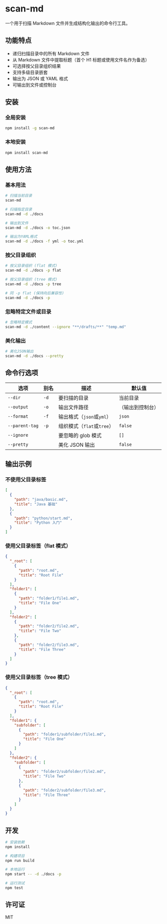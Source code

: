 # scan-md

一个用于扫描 Markdown 文件并生成结构化输出的命令行工具。

## 功能特点

- 递归扫描目录中的所有 Markdown 文件
- 从 Markdown 文件中提取标题（首个 H1 标题或使用文件名作为备选）
- 可选择按父目录组织结果
- 支持多级目录嵌套
- 输出为 JSON 或 YAML 格式
- 可输出到文件或控制台

## 安装

### 全局安装

```bash
npm install -g scan-md
```

### 本地安装

```bash
npm install scan-md
```

## 使用方法

### 基本用法

```bash
# 扫描当前目录
scan-md

# 扫描指定目录
scan-md -d ./docs

# 输出到文件
scan-md -d ./docs -o toc.json

# 输出为YAML格式
scan-md -d ./docs -f yml -o toc.yml
```

### 按父目录组织

```bash
# 按父目录组织 (flat 模式)
scan-md -d ./docs -p flat

# 按父目录组织 (tree 模式)
scan-md -d ./docs -p tree

# 同 -p flat (保持向后兼容性)
scan-md -d ./docs -p
```

### 忽略特定文件或目录

```bash
# 忽略特定模式
scan-md -d ./content --ignore "**/drafts/**" "temp.md"
```

### 美化输出

```bash
# 美化JSON输出
scan-md -d ./docs --pretty
```

## 命令行选项

| 选项           | 别名 | 描述                       | 默认值           |
| -------------- | ---- | -------------------------- | ---------------- |
| `--dir`        | `-d` | 要扫描的目录               | 当前目录         |
| `--output`     | `-o` | 输出文件路径               | （输出到控制台） |
| `--format`     | `-f` | 输出格式（`json`或`yml`）  | `json`           |
| `--parent-tag` | `-p` | 组织模式（`flat`或`tree`） | `false`          |
| `--ignore`     |      | 要忽略的 glob 模式         | `[]`             |
| `--pretty`     |      | 美化 JSON 输出             | `false`          |

## 输出示例

### 不使用父目录标签

```json
[
  {
    "path": "java/basic.md",
    "title": "Java 基础"
  },
  {
    "path": "python/start.md",
    "title": "Python 入门"
  }
]
```

### 使用父目录标签（flat 模式）

```json
{
  "_root": [
    {
      "path": "root.md",
      "title": "Root File"
    }
  ],
  "folder1": [
    {
      "path": "folder1/file1.md",
      "title": "File One"
    }
  ],
  "folder2": [
    {
      "path": "folder2/file2.md",
      "title": "File Two"
    },
    {
      "path": "folder2/file3.md",
      "title": "File Three"
    }
  ]
}
```

### 使用父目录标签（tree 模式）

```json
{
  "_root": [
    {
      "path": "root.md",
      "title": "Root File"
    }
  ],
  "folder1": {
    "subfolder": [
      {
        "path": "folder1/subfolder/file1.md",
        "title": "File One"
      }
    ]
  },
  "folder2": {
    "subfolder": [
      {
        "path": "folder2/subfolder/file2.md",
        "title": "File Two"
      },
      {
        "path": "folder2/subfolder/file3.md",
        "title": "File Three"
      }
    ]
  }
}
```

## 开发

```bash
# 安装依赖
npm install

# 构建项目
npm run build

# 本地运行
npm start -- -d ./docs -p

# 运行测试
npm test
```

## 许可证

MIT
